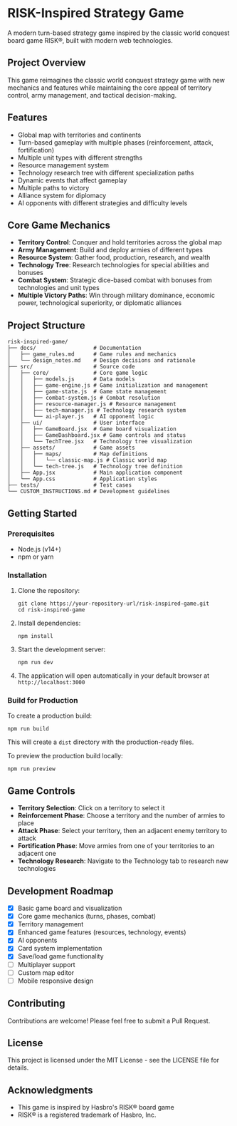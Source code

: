 # RISK-Inspired Strategy Game

A modern turn-based strategy game inspired by the classic world conquest board game RISK®, built with modern web technologies.

## Project Overview

This game reimagines the classic world conquest strategy game with new mechanics and features while maintaining the core appeal of territory control, army management, and tactical decision-making.

## Features

- Global map with territories and continents
- Turn-based gameplay with multiple phases (reinforcement, attack, fortification)
- Multiple unit types with different strengths
- Resource management system
- Technology research tree with different specialization paths
- Dynamic events that affect gameplay
- Multiple paths to victory
- Alliance system for diplomacy
- AI opponents with different strategies and difficulty levels

## Core Game Mechanics

- **Territory Control**: Conquer and hold territories across the global map
- **Army Management**: Build and deploy armies of different types
- **Resource System**: Gather food, production, research, and wealth
- **Technology Tree**: Research technologies for special abilities and bonuses
- **Combat System**: Strategic dice-based combat with bonuses from technologies and unit types
- **Multiple Victory Paths**: Win through military dominance, economic power, technological superiority, or diplomatic alliances

## Project Structure

```
risk-inspired-game/
├── docs/                  # Documentation
│   ├── game_rules.md      # Game rules and mechanics
│   └── design_notes.md    # Design decisions and rationale
├── src/                   # Source code
│   ├── core/              # Core game logic
│   │   ├── models.js      # Data models
│   │   ├── game-engine.js # Game initialization and management
│   │   ├── game-state.js  # Game state management
│   │   ├── combat-system.js # Combat resolution
│   │   ├── resource-manager.js # Resource management
│   │   ├── tech-manager.js # Technology research system
│   │   └── ai-player.js   # AI opponent logic
│   ├── ui/                # User interface
│   │   ├── GameBoard.jsx  # Game board visualization
│   │   ├── GameDashboard.jsx # Game controls and status
│   │   └── TechTree.jsx   # Technology tree visualization
│   ├── assets/            # Game assets
│   │   ├── maps/          # Map definitions
│   │   │   └── classic-map.js # Classic world map
│   │   └── tech-tree.js   # Technology tree definition
│   ├── App.jsx            # Main application component
│   └── App.css            # Application styles
├── tests/                 # Test cases
└── CUSTOM_INSTRUCTIONS.md # Development guidelines
```

## Getting Started

### Prerequisites

- Node.js (v14+)
- npm or yarn

### Installation

1. Clone the repository:
   ```
   git clone https://your-repository-url/risk-inspired-game.git
   cd risk-inspired-game
   ```

2. Install dependencies:
   ```
   npm install
   ```

3. Start the development server:
   ```
   npm run dev
   ```

4. The application will open automatically in your default browser at `http://localhost:3000`

### Build for Production

To create a production build:

```
npm run build
```

This will create a `dist` directory with the production-ready files.

To preview the production build locally:

```
npm run preview
```

## Game Controls

- **Territory Selection**: Click on a territory to select it
- **Reinforcement Phase**: Choose a territory and the number of armies to place
- **Attack Phase**: Select your territory, then an adjacent enemy territory to attack
- **Fortification Phase**: Move armies from one of your territories to an adjacent one
- **Technology Research**: Navigate to the Technology tab to research new technologies

## Development Roadmap

- [x] Basic game board and visualization
- [x] Core game mechanics (turns, phases, combat)
- [x] Territory management
- [x] Enhanced game features (resources, technology, events)
- [x] AI opponents
- [x] Card system implementation
- [x] Save/load game functionality
- [ ] Multiplayer support
- [ ] Custom map editor
- [ ] Mobile responsive design

## Contributing

Contributions are welcome! Please feel free to submit a Pull Request.

## License

This project is licensed under the MIT License - see the LICENSE file for details.

## Acknowledgments

- This game is inspired by Hasbro's RISK® board game
- RISK® is a registered trademark of Hasbro, Inc.
